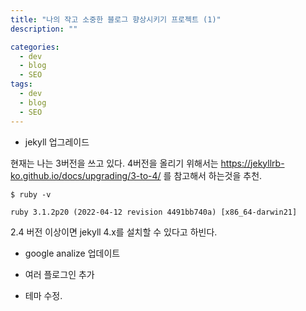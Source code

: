 ```yaml
---
title: "나의 작고 소중한 블로그 향상시키기 프로젝트 (1)"
description: ""

categories:
  - dev
  - blog
  - SEO
tags:
  - dev
  - blog
  - SEO
---
```


- jekyll 업그레이드

현재는 나는 3버전을 쓰고 있다. 4버전을 올리기 위해서는 https://jekyllrb-ko.github.io/docs/upgrading/3-to-4/ 를 참고해서 하는것을 추천.

```
$ ruby -v

ruby 3.1.2p20 (2022-04-12 revision 4491bb740a) [x86_64-darwin21]
```

2.4 버전 이상이면 jekyll 4.x를 설치할 수 있다고 하빈다.



- google analize 업데이트

- 여러 플로그인 추가

- 테마 수정.


